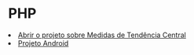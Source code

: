 # PHP
<u type= "circle">
 <li><a href= "https://lnkamaki.github.io/PHP/projects/mamemo.html">Abrir o projeto sobre Medidas de Tendência Central </a> </li>
 
 <li><a href= "https://lnkamaki.github.io/PHP/projects/android.html">Projeto Android</a></li>
